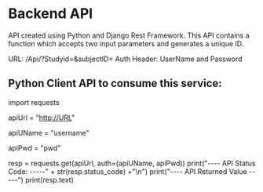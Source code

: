 # Backend API
API created using Python and Django Rest Framework. This API contains a function which accepts two input parameters and generates a unique ID.

URL: <ServerName>/Api/?Studyid=<value>&subjectID=<value>
Auth Header: UserName and Password

Python Client API to consume this service:
------------------------------------------------
import requests

apiUrl = "<http://URL>"

apiUName = "username"

apiPwd = "pwd"

resp = requests.get(apiUrl, auth=(apiUName, apiPwd))
print("---- API Status Code: -----" + str(resp.status_code) +"\n")
print("---- API Returned Value -----")
print(resp.text)
